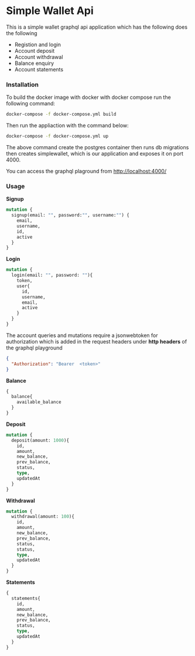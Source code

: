 # Simple Wallet Api

This is a simple wallet graphql api application which has the following does the following

- Registion and login
- Account deposit
- Account withdrawal
- Balance enquiry
- Account statements

### **Installation**

To build the docker image with docker with docker compose run the following command:

```bash
docker-compose -f docker-compose.yml build
```

Then run the appliaction with the command below:

```bash
docker-compose -f docker-compose.yml up
```

The above command create the postgres container then runs db migrations then creates simplewallet, which is our application and exposes it on port 4000.

You can access the graphql plaground from [http://localhost:4000/](http://localhost:4000/)

### **Usage**

**Signup**

```graphql
mutation {
  signup(email: "", password:"", username:"") {
    email,
    username,
    id,
    active
  }
}
```

**Login**

```graphql
mutation {
  login(email: "", password: ""){
    token,
    user{
      id,
      username,
      email,
      active
    }
  }
}
```

The  account queries and mutations require a jsonwebtoken for authorization which is added in the request headers  under **http headers**  of the graphql playground

```json
{
  "Authorization": "Bearer  <token>"
}
```

**Balance**

```graphql
{
  balance{
    available_balance
  }
}
```

**Deposit**

```graphql
mutation {
  deposit(amount: 1000){
    id,
    amount,
    new_balance,
    prev_balance,
    status,
    type,
    updatedAt
  }
}
```

**Withdrawal**

```graphql
mutation {
  withdrawal(amount: 100){
    id,
    amount,
    new_balance,
    prev_balance,
    status,
    status,
    type,
    updatedAt
  }
}
```

**Statements**

```graphql
{
  statements{
    id,
    amount,
    new_balance,
    prev_balance,
    status,
    type,
    updatedAt
  }
}
```